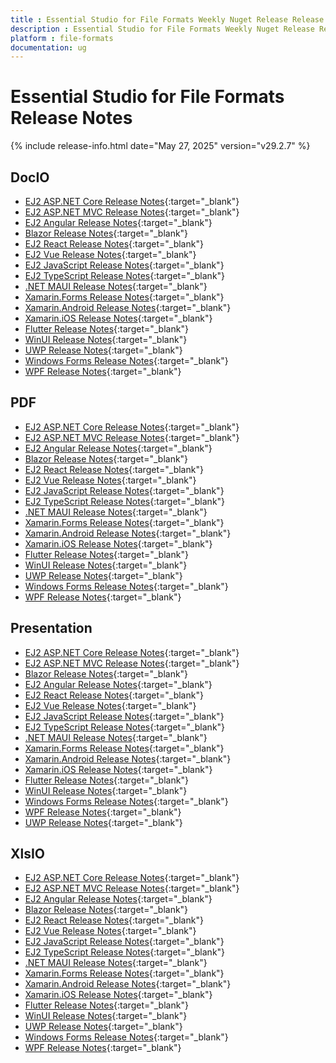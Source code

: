 ```yaml
---
title : Essential Studio for File Formats Weekly Nuget Release Release Notes  
description : Essential Studio for File Formats Weekly Nuget Release Release Notes  
platform : file-formats
documentation: ug
---
```


# Essential Studio for File Formats  Release Notes  

{% include release-info.html date="May 27, 2025" version="v29.2.7" %} 




## DocIO

* [EJ2 ASP.NET Core Release Notes](https://ej2.syncfusion.com/aspnetcore/documentation/release-notes/29.2.7#docio){:target="_blank"}
* [EJ2 ASP.NET MVC Release Notes](https://ej2.syncfusion.com/aspnetmvc/documentation/release-notes/29.2.7#docio){:target="_blank"}
* [EJ2 Angular Release Notes](https://ej2.syncfusion.com/angular/documentation/release-notes/29.2.7#docio){:target="_blank"}
* [Blazor Release Notes](https://blazor.syncfusion.com/documentation/release-notes/29.2.7#docio){:target="_blank"}
* [EJ2 React Release Notes](https://ej2.syncfusion.com/react/documentation/release-notes/29.2.7#docio){:target="_blank"}
* [EJ2 Vue  Release Notes](https://ej2.syncfusion.com/vue/documentation/release-notes/29.2.7#docio){:target="_blank"}
* [EJ2 JavaScript Release Notes](https://ej2.syncfusion.com/javascript/documentation/release-notes/29.2.7#docio){:target="_blank"}
* [EJ2 TypeScript Release Notes](https://ej2.syncfusion.com/documentation/release-notes/29.2.7#docio){:target="_blank"}
* [.NET MAUI Release Notes](/maui/release-notes/v29.2.7#docio){:target="_blank"}
* [Xamarin.Forms Release Notes](/xamarin/release-notes/v29.2.7#docio){:target="_blank"}
* [Xamarin.Android Release Notes](/xamarin-android/release-notes/v29.2.7#docio){:target="_blank"}
* [Xamarin.iOS Release Notes](/xamarin-ios/release-notes/v29.2.7#docio){:target="_blank"}
* [Flutter Release Notes](/flutter/release-notes/v29.2.7#docio){:target="_blank"}
* [WinUI Release Notes](/winui/release-notes/v29.2.7#docio){:target="_blank"}
* [UWP Release Notes](/uwp/release-notes/v29.2.7#docio){:target="_blank"}
* [Windows Forms Release Notes](/windowsforms/release-notes/v29.2.7#docio){:target="_blank"}
* [WPF Release Notes](/wpf/release-notes/v29.2.7#docio){:target="_blank"}



## PDF

* [EJ2 ASP.NET Core Release Notes](https://ej2.syncfusion.com/aspnetcore/documentation/release-notes/29.2.7#pdf){:target="_blank"}
* [EJ2 ASP.NET MVC Release Notes](https://ej2.syncfusion.com/aspnetmvc/documentation/release-notes/29.2.7#pdf){:target="_blank"}
* [EJ2 Angular Release Notes](https://ej2.syncfusion.com/angular/documentation/release-notes/29.2.7#pdf){:target="_blank"}
* [Blazor Release Notes](https://blazor.syncfusion.com/documentation/release-notes/29.2.7#pdf){:target="_blank"}
* [EJ2 React Release Notes](https://ej2.syncfusion.com/react/documentation/release-notes/29.2.7#pdf){:target="_blank"}
* [EJ2 Vue  Release Notes](https://ej2.syncfusion.com/vue/documentation/release-notes/29.2.7#pdf){:target="_blank"}
* [EJ2 JavaScript Release Notes](https://ej2.syncfusion.com/javascript/documentation/release-notes/29.2.7#pdf){:target="_blank"}
* [EJ2 TypeScript Release Notes](https://ej2.syncfusion.com/documentation/release-notes/29.2.7#pdf){:target="_blank"}
* [.NET MAUI Release Notes](/maui/release-notes/v29.2.7#pdf){:target="_blank"}
* [Xamarin.Forms Release Notes](/xamarin/release-notes/v29.2.7#pdf){:target="_blank"}
* [Xamarin.Android Release Notes](/xamarin-android/release-notes/v29.2.7#pdf){:target="_blank"}
* [Xamarin.iOS Release Notes](/xamarin-ios/release-notes/v29.2.7#pdf){:target="_blank"}
* [Flutter Release Notes](/flutter/release-notes/v29.2.7#pdf){:target="_blank"}
* [WinUI Release Notes](/winui/release-notes/v29.2.7#pdf){:target="_blank"}
* [UWP Release Notes](/uwp/release-notes/v29.2.7#pdf){:target="_blank"}
* [Windows Forms Release Notes](/windowsforms/release-notes/v29.2.7#pdf){:target="_blank"}
* [WPF Release Notes](/wpf/release-notes/v29.2.7#pdf){:target="_blank"}


## Presentation

* [EJ2 ASP.NET Core Release Notes](https://ej2.syncfusion.com/aspnetcore/documentation/release-notes/29.2.7#presentation){:target="_blank"}
* [EJ2 ASP.NET MVC Release Notes](https://ej2.syncfusion.com/aspnetmvc/documentation/release-notes/29.2.7#presentation){:target="_blank"}
* [Blazor Release Notes](https://blazor.syncfusion.com/documentation/release-notes/29.2.7#presentation){:target="_blank"}
* [EJ2 Angular Release Notes](https://ej2.syncfusion.com/angular/documentation/release-notes/29.2.7#presentation){:target="_blank"}
* [EJ2 React Release Notes](https://ej2.syncfusion.com/react/documentation/release-notes/29.2.7#presentation){:target="_blank"}
* [EJ2 Vue  Release Notes](https://ej2.syncfusion.com/vue/documentation/release-notes/29.2.7#presentation){:target="_blank"}
* [EJ2 JavaScript Release Notes](https://ej2.syncfusion.com/javascript/documentation/release-notes/29.2.7#presentation){:target="_blank"}
* [EJ2 TypeScript Release Notes](https://ej2.syncfusion.com/documentation/release-notes/29.2.7#presentation){:target="_blank"}
* [.NET MAUI Release Notes](/maui/release-notes/v29.2.7#presentation){:target="_blank"}
* [Xamarin.Forms Release Notes](/xamarin/release-notes/v29.2.7#presentation){:target="_blank"}
* [Xamarin.Android Release Notes](/xamarin-android/release-notes/v29.2.7#presentation){:target="_blank"}
* [Xamarin.iOS Release Notes](/xamarin-ios/release-notes/v29.2.7#presentation){:target="_blank"}
* [Flutter Release Notes](/flutter/release-notes/v29.2.7#presentation){:target="_blank"}
* [WinUI Release Notes](/winui/release-notes/v29.2.7#presentation){:target="_blank"}
* [Windows Forms Release Notes](/windowsforms/release-notes/v29.2.7#presentation){:target="_blank"}
* [WPF Release Notes](/wpf/release-notes/v29.2.7#presentation){:target="_blank"}
* [UWP Release Notes](/uwp/release-notes/v29.2.7#presentation){:target="_blank"}



## XlsIO

* [EJ2 ASP.NET Core Release Notes](https://ej2.syncfusion.com/aspnetcore/documentation/release-notes/29.2.7#xlsio){:target="_blank"}
* [EJ2 ASP.NET MVC Release Notes](https://ej2.syncfusion.com/aspnetmvc/documentation/release-notes/29.2.7#xlsio){:target="_blank"}
* [EJ2 Angular Release Notes](https://ej2.syncfusion.com/angular/documentation/release-notes/29.2.7#xlsio){:target="_blank"}
* [Blazor Release Notes](https://blazor.syncfusion.com/documentation/release-notes/29.2.7#xlsio){:target="_blank"}
* [EJ2 React Release Notes](https://ej2.syncfusion.com/react/documentation/release-notes/29.2.7#xlsio){:target="_blank"}
* [EJ2 Vue  Release Notes](https://ej2.syncfusion.com/vue/documentation/release-notes/29.2.7#xlsio){:target="_blank"}
* [EJ2 JavaScript Release Notes](https://ej2.syncfusion.com/javascript/documentation/release-notes/29.2.7#xlsio){:target="_blank"}
* [EJ2 TypeScript Release Notes](https://ej2.syncfusion.com/documentation/release-notes/29.2.7#xlsio){:target="_blank"}
* [.NET MAUI Release Notes](/maui/release-notes/v29.2.7#xlsio){:target="_blank"}
* [Xamarin.Forms Release Notes](/xamarin/release-notes/v29.2.7#xlsio){:target="_blank"}
* [Xamarin.Android Release Notes](/xamarin-android/release-notes/v29.2.7#xlsio){:target="_blank"}
* [Xamarin.iOS Release Notes](/xamarin-ios/release-notes/v29.2.7#xlsio){:target="_blank"}
* [Flutter Release Notes](/flutter/release-notes/v29.2.7#xlsio){:target="_blank"}
* [WinUI Release Notes](/winui/release-notes/v29.2.7#xlsio){:target="_blank"}
* [UWP Release Notes](/uwp/release-notes/v29.2.7#xlsio){:target="_blank"}
* [Windows Forms Release Notes](/windowsforms/release-notes/v29.2.7#xlsio){:target="_blank"}
* [WPF Release Notes](/wpf/release-notes/v29.2.7#xlsio){:target="_blank"}


